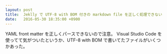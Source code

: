```yaml
---
layout: post
title:  Jeklly で UTF-8 with BOM 付きの markdown file を正しく処理できない
date:   2016-05-30 18:35:00 +0900
---
```


YAML front matter を正しくパースできないので注意。
Visual Studio Code を使ってて気がついたというか、UTF-8 with BOM で書いてたファイルがいくつかあった。